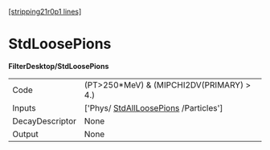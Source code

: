 [[stripping21r0p1 lines]](./stripping21r0p1-index)

# StdLoosePions

**FilterDesktop/StdLoosePions**

|                 |                                                                               |
|-----------------|-------------------------------------------------------------------------------|
| Code            | (PT\>250\*MeV) & (MIPCHI2DV(PRIMARY) \> 4.)                                   |
| Inputs          | ['Phys/ [StdAllLoosePions](./stripping21r0p1-stdallloosepions) /Particles'] |
| DecayDescriptor | None                                                                          |
| Output          | None                                                                          |
